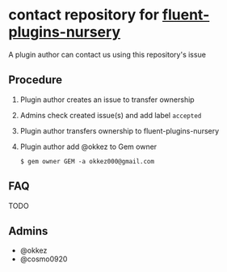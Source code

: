 # contact repository for [fluent-plugins-nursery](https://github.com/fluent-plugins-nursery)

A plugin author can contact us using this repository's issue

## Procedure

1. Plugin author creates an issue to transfer ownership

2. Admins check created issue(s) and add label `accepted`

3. Plugin author transfers ownership to fluent-plugins-nursery

4. Plugin author add @okkez to Gem owner

    ```
    $ gem owner GEM -a okkez000@gmail.com
    ```
## FAQ

TODO

## Admins

* @okkez
* @cosmo0920
